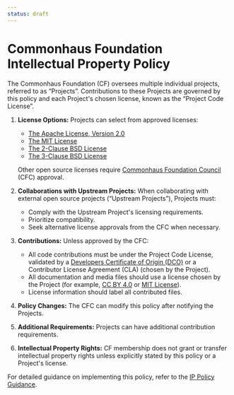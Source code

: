 ```yaml
---
status: draft
---
```

# Commonhaus Foundation Intellectual Property Policy

The Commonhaus Foundation (CF) oversees multiple individual projects, referred to as “Projects”. Contributions to these Projects are governed by this policy and each Project's chosen license, known as the “Project Code License”.

[cfc]: ../GOVERNANCE.md#commonhaus-foundation-council "Commonhaus Foundation Council"
[IP Policy Guidance]: ip-policy-guidance.md "Commonhaus Foundation IP Policy Guidance"

1. **License Options:** Projects can select from approved licenses:
   - [The Apache License, Version 2.0](http://www.apache.org/licenses/LICENSE-2.0)
   - [The MIT License][MIT]
   - [The 2-Clause BSD License](https://opensource.org/license/bsd-2-clause/)
   - [The 3-Clause BSD License](https://opensource.org/license/bsd-3-clause/)

   Other open source licenses require [Commonhaus Foundation Council][cfc] (CFC) approval.

2. **Collaborations with Upstream Projects:** When collaborating with external open source projects (“Upstream Projects”), Projects must:

   - Comply with the Upstream Project's licensing requirements.
   - Prioritize compatibility.
   - Seek alternative license approvals from the CFC when necessary.

3. **Contributions:** Unless approved by the CFC:

   - All code contributions must be under the Project Code License, validated by a [Developers Certificate of Origin (DCO)][DCO] or a Contributor License Agreement (CLA) (chosen by the Project).
   - All documentation and media files should use a license chosen by the Project (for example, [CC BY 4.0][CC BY 4.0] or [MIT License][MIT]).
   - License information should label all contributed files.

4. **Policy Changes:** The CFC can modify this policy after notifying the Projects.

5. **Additional Requirements:** Projects can have additional contribution requirements.

6. **Intellectual Property Rights:** CF membership does not grant or transfer intellectual property rights unless explicitly stated by this policy or a Project's license.

For detailed guidance on implementing this policy, refer to the [IP Policy Guidance][].

[CC BY 4.0]: http://creativecommons.org/licenses/by/4.0/ "Creative Commons Attribution 4.0 International License (CC BY 4.0)"
[MIT]: https://opensource.org/license/mit/ "The MIT License"
[DCO]: http://developercertificate.org/
